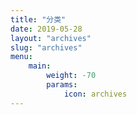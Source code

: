 ```yaml
---
title: "分类"
date: 2019-05-28
layout: "archives"
slug: "archives"
menu:
    main:
        weight: -70
        params:
            icon: archives
---
```

